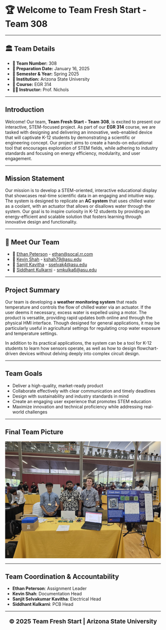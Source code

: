 # 🏆 **Welcome to Team Fresh Start - Team 308**

---

## 🏛 **Team Details**
- **🔢 Team Number:** 308  
- **📅 Preparation Date:** January 16, 2025  
- **📆 Semester & Year:** Spring 2025  
- **🏫 Institution:** Arizona State University  
- **📖 Course:** EGR 314  
- **👨‍🏫 Instructor:** Prof. Nichols  

---

## Introduction  
Welcome! Our team, **Team Fresh Start - Team 308**, is excited to present our interactive, STEM-focused project. As part of our **EGR 314** course, we are tasked with designing and delivering an innovative, web-enabled device that will captivate K-12 students by demonstrating a scientific or engineering concept. Our project aims to create a hands-on educational tool that encourages exploration of STEM fields, while adhering to industry standards and focusing on energy efficiency, modularity, and user engagement.

---

## Mission Statement  
Our mission is to develop a STEM-oriented, interactive educational display that showcases real-time scientific data in an engaging and intuitive way. The system is designed to replicate an **AC system** that uses chilled water as a coolant, with an actuator that allows or disallows water through the system. Our goal is to inspire curiosity in K-12 students by providing an energy-efficient and scalable solution that fosters learning through innovative design and functionality.

---

## 👥 **Meet Our Team**  
- 🔹 [Ethan Peterson](https://ejpete10.github.io/test_Datasheet.github.io/) - ethan@socal.rr.com  
- 🔹 [Kevin Shah](https://kshah79.github.io/kshah79/) - kshah79@asu.edu  
- 🔹 [Sanjit Kavitha](http://sanjitsk.github.io) - sselvak4@asu.edu  
- 🔹 [Siddhant Kulkarni](https://smkulka6.github.io/smkulka6/) - smkulka6@asu.edu  

---

## Project Summary  
Our team is developing a **weather monitoring system** that reads temperature and controls the flow of chilled water via an actuator. If the user deems it necessary, excess water is expelled using a motor. The product is versatile, providing rapid updates both online and through the physical HMI interface. Though designed for general applications, it may be particularly useful in agricultural settings for regulating crop water exposure and temperature settings.

In addition to its practical applications, the system can be a tool for K-12 students to learn how sensors operate, as well as how to design flowchart-driven devices without delving deeply into complex circuit design.

---

## Team Goals  
- Deliver a high-quality, market-ready product  
- Collaborate effectively with clear communication and timely deadlines  
- Design with sustainability and industry standards in mind  
- Create an engaging user experience that promotes STEM education  
- Maximize innovation and technical proficiency while addressing real-world challenges

---

## Final Team Picture

![Team Picture](final_group_image.jpg)

---

## Team Coordination & Accountability  
- **Ethan Peterson**: Assignment Leader  
- **Kevin Shah**: Documentation Head  
- **Sanjit Selvakumar Kavitha**: Electrical Head  
- **Siddhant Kulkarni**: PCB Head  

---

<p align="center" style="font-size: 1.2rem; font-weight: bold;">
© 2025 Team Fresh Start | Arizona State University
</p>
